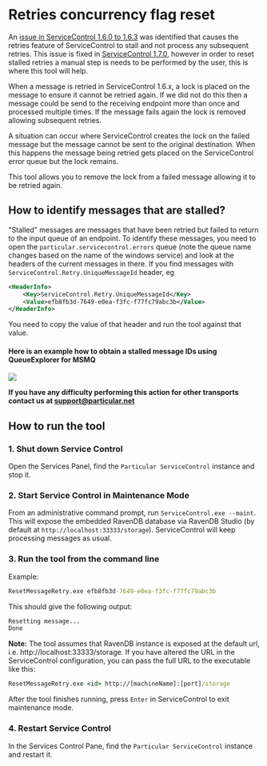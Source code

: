 # Retries concurrency flag reset

An [issue in ServiceControl 1.6.0 to 1.6.3](https://github.com/Particular/ServiceControl/pull/565) was identified that causes the retries feature of ServiceControl to stall and not process any subsequent retries. This issue is fixed in [ServiceControl 1.7.0](https://github.com/Particular/ServiceControl/releases/tag/1.7.0), however in order to reset stalled retries a manual step is needs to be performed by the user, this is where this tool will help.

When a message is retried in ServiceControl 1.6.x, a lock is placed on the message to ensure it cannot be retried again. If we did not do this then a message could be send to the receiving endpoint more than once and processed multiple times. If the message fails again the lock is removed allowing subsequent retries.

A situation can occur where ServiceControl creates the lock on the failed message but the message cannot be sent to the original destination. When this happens the message being retried gets placed on the ServiceControl error queue but the lock remains.

This tool allows you to remove the lock from a failed message allowing it to be retried again.

## How to identify messages that are stalled?

"Stalled" messages are messages that have been retried but failed to return to the input queue of an endpoint.
To identify these messages, you need to open the `particular.servicecontrol.errors` queue (note the queue name changes based on the name of the windows service) and look at the headers of the current messages in there.
If you find messages with `ServiceControl.Retry.UniqueMessageId` header, eg
```xml
<HeaderInfo>
	<Key>ServiceControl.Retry.UniqueMessageId</Key>
	<Value>efb8fb3d-7649-e0ea-f3fc-f77fc79abc3b</Value>
</HeaderInfo>
```
You need to copy the value of that header and run the tool against that value.

#### Here is an example how to obtain a stalled message IDs using QueueExplorer for MSMQ
![](http://i.imgur.com/EWnh4Wq.jpg)

**If you have any difficulty performing this action for other transports contact us at support@particular.net**

## How to run the tool

### 1. Shut down Service Control
Open the Services Panel, find the `Particular ServiceControl` instance and stop it. 

### 2. Start Service Control in Maintenance Mode
From an administrative command prompt, run `ServiceControl.exe --maint`. This will expose the embedded RavenDB database via RavenDB Studio (by default at `http://localhost:33333/storage`). ServiceControl will keep processing messages as usual.

### 3. Run the tool from the command line
Example:
```cmd
ResetMessageRetry.exe efb8fb3d-7649-e0ea-f3fc-f77fc79abc3b
```

This should give the following output:
```txt
Resetting message...
Done
```

**Note:**
The tool assumes that RavenDB instance is exposed at the default url, i.e. http://localhost:33333/storage. If you have altered the URL in the ServiceControl configuration, you can pass the full URL to the executable like this:
```cmd
ResetMessageRetry.exe <id> http://[machineName]:[port]/storage
```

After the tool finishes running, press `Enter` in ServiceControl to exit maintenance mode.

### 4. Restart Service Control
In the Services Control Pane, find the `Particular ServiceControl` instance and restart it.

